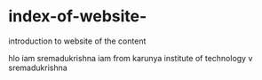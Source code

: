 # index-of-website-
introduction to website of the content 
<!DOCTYPE html>
<html lang="en">
<head>
    <meta charset="UTF-8">
    <meta name="viewport" content="width=device-width, initial-scale=1.0">
    <title>Document</title>
</head>
<body>
    hlo iam sremadukrishna iam from karunya institute of technology 
</body>
</html>
v sremadukrishna
